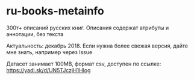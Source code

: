 # ru-books-metainfo
300т+ описаний русских книг. Описания содержат атрибуты и аннотации, без текста

Актуальность: декабрь 2018. Если нужна более свежая версия, дайте мне знать, например через Issue

Датасет занимает 100MB, формат csv, доступен по ссылке:
https://yadi.sk/d/UN5TJczjH1Hlog
